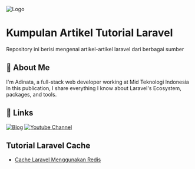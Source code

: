 ![Logo](https://space.dailycode.id/logo.svg)

# Kumpulan Artikel Tutorial Laravel

Repository ini berisi mengenai artikel-artikel laravel dari berbagai sumber

## 🚀 About Me

I'm Adinata, a full-stack web developer working at Mid Teknologi Indonesia In this publication, I share everything I know about Laravel's Ecosystem, packages, and tools.

## 🔗 Links

[![Blog](https://img.shields.io/badge/my_portfolio-000?style=for-the-badge&logo=ko-fi&logoColor=white)](https://dailycode.id/)
[![Youtube Channel](https://img.shields.io/youtube/channel/subscribers/UC4ELvUnaSoq-6wHocuKK1NQ)](https://www.youtube.com/channel/UC4ELvUnaSoq-6wHocuKK1NQ?sub_confirmation=1)

## Tutorial Laravel Cache

- [Cache Laravel Menggunakan Redis](https://dailycode.id/blog/laravel-cache-menggunakan-redis-studi-kasus-cache-content-blog)
